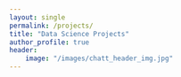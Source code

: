 ```yaml
---
layout: single
permalink: /projects/
title: "Data Science Projects"
author_profile: true
header:
    image: "/images/chatt_header_img.jpg"
---
```

